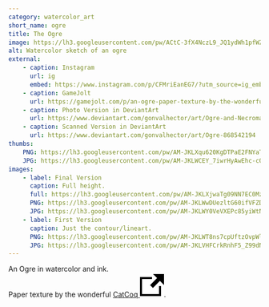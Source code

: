 ```yaml
---
category: watercolor_art
short_name: ogre
title: The Ogre
image: https://lh3.googleusercontent.com/pw/ACtC-3fX4NczL9_JQ1ydWh1pfWZi9DgQnouqGWLLCyWLbvSxC-0TsqnpcDf9wxI0wYjsCmWrw6SsLTpxPSp9iLBTtXV6U5wu_WYrvJatmEd3zdP5bfnKVHxuvMX-nvn-R9zL7rHL3e_06rXpSV7uh9G14GHa=w1200-h630-no?authuser=0
alt: Watercolor sketch of an ogre
external:
    - caption: Instagram
      url: ig
      embed: https://www.instagram.com/p/CFMriEanEG7/?utm_source=ig_embed&amp;utm_campaign=loading
    - caption: GameJolt
      url: https://gamejolt.com/p/an-ogre-paper-texture-by-the-wonderful-catcoq-ydyih9zm
    - caption: Photo Version in DeviantArt
      url: https://www.deviantart.com/gonvalhector/art/Ogre-and-Necromancer-868648254
    - caption: Scanned Version in DeviantArt
      url: https://www.deviantart.com/gonvalhector/art/Ogre-868542194
thumbs:
    PNG: https://lh3.googleusercontent.com/pw/AM-JKLXqu620KgDTPaE2FNYaTEZnKQkyniZJamdmL21hUsePbn2RQYDaVfv6AU_b8Jt6ey-5muz1dqyCTcDtYATJaZfdWg1omqCpl5G6QkwyuQxa_l82iZC4sIKrEYVKAUWvu9cuTDPH4EXakZOLw0RWXsZD
    JPG: https://lh3.googleusercontent.com/pw/AM-JKLWCEY_7iwrHyAwEhc-cOYc_vSizMq5Aowz6pgTF1HZh74IxovbTeY2VQGr9t-0RnO8wgD-YD6ILDpSKJnX0Y7lqY0kIiIzDFFsV0lJ-5vkdLZ6fEAdjZjvbkGSdp4d3X3YUfHifMqd8gcXqNiFH8KiM
images:
    - label: Final Version
      caption: Full height.
      full: https://lh3.googleusercontent.com/pw/AM-JKLXjwaTg09NN7EC0MzuwIs7GJ8zaiYNB5-UGQ02oDar_e31VsNBx1xoxZwU4Sl56C89UWd0S_Edsl4cT3Y2AFfTgQbdxHCvhGUuCKgcSRJkjCM2h_mG3MPzrKK3jwpVHYCBNXcNZWEKXmyurX3JzH0pF=w2400
      PNG: https://lh3.googleusercontent.com/pw/AM-JKLWwDUezltG60ifVFZDbW7mpdnsO-JfxW3QhEE5IZvBnuKsFWLfTYsDn_oNHbn3VMUD0qLQcPFnvl4CYG758lxs_ya9lCLHt426fy9vpbqskoy4NZRyAg0razIbNZqrNrCT-A-kHV7wlq4gUvU1M8UrQ
      JPG: https://lh3.googleusercontent.com/pw/AM-JKLWY0VeVXEPc85yiWtN7aSQTYY0-oBsxxf7po_Aa8UUztJdHC0dqTXdq_-U48lbhbLM9bmo2Pq61frE0mb-MAs06ZpN7jjJoPfgMxa4KWKfmE4V4Y534VOGDibAPGDdFf0VlJb-4lwMnigwxJ0VFAAgu
    - label: First Version
      caption: Just the contour/lineart.
      PNG: https://lh3.googleusercontent.com/pw/AM-JKLWT8ns7cpUftzOvpWlIcEUXmCWjeby1n8ta8_uGF6iG0fbgrfeAh5eXqnbVoJ0Hqt_FK9u06VBdHlH7o0SFX38PVVMSnUIgU44YLPGpuQSv6TthTwlnBDMsRvKqxoJQrpPXhpZrroypzewsQp2su244
      JPG: https://lh3.googleusercontent.com/pw/AM-JKLVHFCrkRnhF5_Z99dNFsmyqoZX1lDJkM0doXaLcek1M0O7EDa0hd4Ek5WByDmJyVjWmvPngpsGq9EdohB0hRYgUwtXySmf_J5KeVA8tqFQNI94xv_FD3ch9MtZv_m5uiXr_btbV7Dfb1FgQ2CnFSIrz
---
```


An Ogre in watercolor and ink.  
Paper texture by the wonderful [CatCoq <img src="/assets/images/icons/external.svg" alt="External Link" class="external-icon">](https://www.instagram.com/catcoq/).
